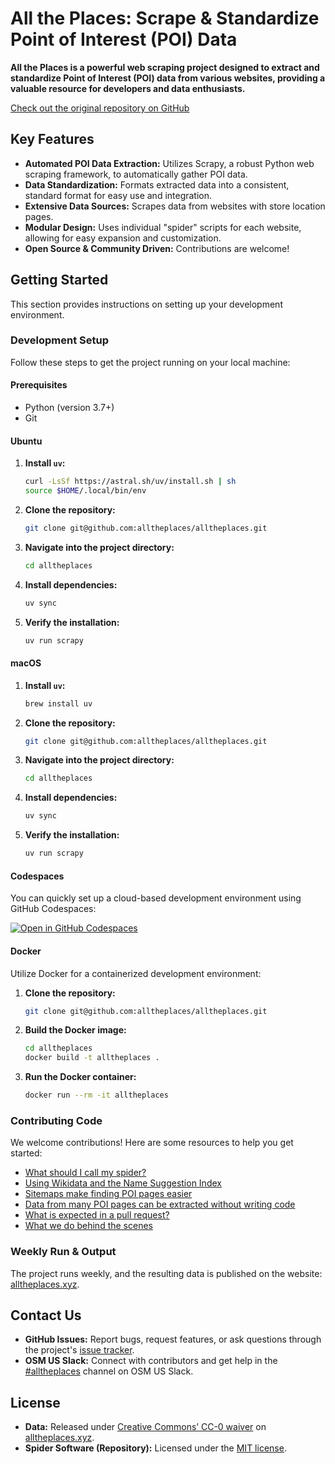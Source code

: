 # All the Places: Scrape & Standardize Point of Interest (POI) Data

**All the Places is a powerful web scraping project designed to extract and standardize Point of Interest (POI) data from various websites, providing a valuable resource for developers and data enthusiasts.**

[Check out the original repository on GitHub](https://github.com/alltheplaces/alltheplaces)

## Key Features

*   **Automated POI Data Extraction:** Utilizes Scrapy, a robust Python web scraping framework, to automatically gather POI data.
*   **Data Standardization:**  Formats extracted data into a consistent, standard format for easy use and integration.
*   **Extensive Data Sources:** Scrapes data from websites with store location pages.
*   **Modular Design:** Uses individual "spider" scripts for each website, allowing for easy expansion and customization.
*   **Open Source & Community Driven:**  Contributions are welcome!

## Getting Started

This section provides instructions on setting up your development environment.

### Development Setup

Follow these steps to get the project running on your local machine:

#### Prerequisites

*   Python (version 3.7+)
*   Git

#### Ubuntu

1.  **Install `uv`:**

    ```bash
    curl -LsSf https://astral.sh/uv/install.sh | sh
    source $HOME/.local/bin/env
    ```

2.  **Clone the repository:**

    ```bash
    git clone git@github.com:alltheplaces/alltheplaces.git
    ```

3.  **Navigate into the project directory:**

    ```bash
    cd alltheplaces
    ```

4.  **Install dependencies:**

    ```bash
    uv sync
    ```

5.  **Verify the installation:**

    ```bash
    uv run scrapy
    ```

#### macOS

1.  **Install `uv`:**

    ```bash
    brew install uv
    ```

2.  **Clone the repository:**

    ```bash
    git clone git@github.com:alltheplaces/alltheplaces.git
    ```

3.  **Navigate into the project directory:**

    ```bash
    cd alltheplaces
    ```

4.  **Install dependencies:**

    ```bash
    uv sync
    ```

5.  **Verify the installation:**

    ```bash
    uv run scrapy
    ```

#### Codespaces

You can quickly set up a cloud-based development environment using GitHub Codespaces:

[![Open in GitHub Codespaces](https://github.com/codespaces/badge.svg)](https://codespaces.new/alltheplaces/alltheplaces)

#### Docker

Utilize Docker for a containerized development environment:

1.  **Clone the repository:**

    ```bash
    git clone git@github.com:alltheplaces/alltheplaces.git
    ```

2.  **Build the Docker image:**

    ```bash
    cd alltheplaces
    docker build -t alltheplaces .
    ```

3.  **Run the Docker container:**

    ```bash
    docker run --rm -it alltheplaces
    ```

### Contributing Code

We welcome contributions!  Here are some resources to help you get started:

*   [What should I call my spider?](docs/SPIDER_NAMING.md)
*   [Using Wikidata and the Name Suggestion Index](docs/WIKIDATA.md)
*   [Sitemaps make finding POI pages easier](docs/SITEMAP.md)
*   [Data from many POI pages can be extracted without writing code](docs/STRUCTURED_DATA.md)
*   [What is expected in a pull request?](docs/PULL_REQUEST.md)
*   [What we do behind the scenes](docs/PIPELINES.md)

### Weekly Run & Output

The project runs weekly, and the resulting data is published on the website: [alltheplaces.xyz](https://www.alltheplaces.xyz/).

## Contact Us

*   **GitHub Issues:** Report bugs, request features, or ask questions through the project's [issue tracker](https://github.com/alltheplaces/alltheplaces/issues).
*   **OSM US Slack:** Connect with contributors and get help in the [#alltheplaces](https://osmus.slack.com/archives/C07EY4Y3M6F) channel on OSM US Slack.

## License

*   **Data:** Released under [Creative Commons’ CC-0 waiver](https://creativecommons.org/publicdomain/zero/1.0/) on [alltheplaces.xyz](https://www.alltheplaces.xyz/).
*   **Spider Software (Repository):** Licensed under the [MIT license](https://github.com/alltheplaces/alltheplaces/blob/master/LICENSE).